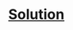 # [Solution](https://leetcode.com/problems/subarrays-distinct-element-sum-of-squares-i/solutions/4357985/c-hash-table/)
